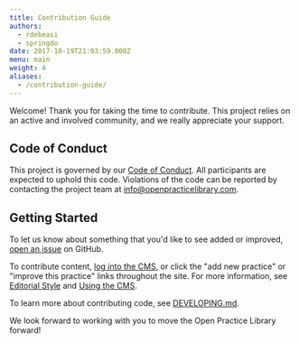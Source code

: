 ```yaml
---
title: Contribution Guide
authors:
  - rdebeasi
  - springdo
date: 2017-10-19T21:03:59.000Z
menu: main
weight: 4
aliases:
  - /contribution-guide/
---
```


Welcome! Thank you for taking the time to contribute. This project relies on an active and involved community, and we really appreciate your support.

## Code of Conduct

This project is governed by our [Code of Conduct](https://github.com/openpracticelibrary/openpracticelibrary/blob/master/CODE_OF_CONDUCT.md). All participants are expected to uphold this code. Violations of the code can be reported by contacting the project team at
[info@openpracticelibrary.com](mailto:info@openpracticelibrary.com).

## Getting Started

To let us know about something that you'd like to see added or improved, [open an issue](https://github.com/openpracticelibrary/openpracticelibrary/issues) on GitHub.

To contribute content, [log into the CMS](/admin/), or click the "add new practice" or "improve this practice" links throughout the site. For more information, see [Editorial Style](/page/editorial/) and [Using the CMS](/page/cms/).

To learn more about contributing code, see [DEVELOPING.md](https://github.com/openpracticelibrary/openpracticelibrary/blob/master/DEVELOPING.md).

We look forward to working with you to move the Open Practice Library forward!

